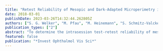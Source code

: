 ```yaml
---
title: "Retest Reliability of Mesopic and Dark-Adapted Microperimetry in Patients With Intermediate Age-Related Macular Degeneration and Age-Matched Controls"
date: 2018-03-01
publishDate: 2023-03-26T14:32:44.262805Z
authors: ["S. G. Welker", "M. Pfau", "M. Heinemann", "S. Schmitz-Valckenberg", "F. G. Holz", "R. P. Finger"]
publication_types: ["2"]
abstract: "To determine the intrasession test-retest reliability of mesopic and dark-adapted fundus-controlled perimetry in patients with intermediate age-related macular degeneration (iAMD). of the central retina. Main outcome measure was the intrasession test-retest reliability for pointwise sensitivity (PWS). 0.01). The modified MAIA device allows for reliable mesopic and dark-adapted microperimetry in iAMD patients. We found that iAMD is associated with both reduced mesopic and dark-adapted retinal sensitivity."
featured: false
publication: "*Invest Ophthalmol Vis Sci*"
---
```


